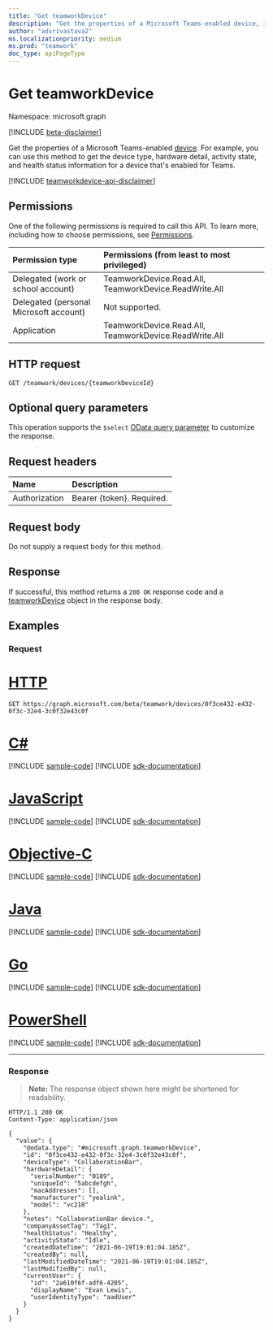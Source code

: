 ```yaml
---
title: "Get teamworkDevice"
description: "Get the properties of a Microsoft Teams-enabled device, including device type, hardware detail, activity state, and health status information."
author: "adsrivastava2"
ms.localizationpriority: medium
ms.prod: "teamwork"
doc_type: apiPageType
---
```


# Get teamworkDevice
Namespace: microsoft.graph

[!INCLUDE [beta-disclaimer](../../includes/beta-disclaimer.md)]

Get the properties of a Microsoft Teams-enabled [device](../resources/teamworkdevice.md). For example, you can use this method to get the device type, hardware detail, activity state, and health status information for a device that's enabled for Teams.

[!INCLUDE [teamworkdevice-api-disclaimer](../../includes/teamworkdevice-api-disclaimer.md)]

## Permissions
One of the following permissions is required to call this API. To learn more, including how to choose permissions, see [Permissions](/graph/permissions-reference).

|Permission type|Permissions (from least to most privileged)|
|:---|:---|
|Delegated (work or school account)|TeamworkDevice.Read.All, TeamworkDevice.ReadWrite.All|
|Delegated (personal Microsoft account)|Not supported.|
|Application|TeamworkDevice.Read.All, TeamworkDevice.ReadWrite.All|

## HTTP request

<!-- {
  "blockType": "ignored"
}
-->
``` http
GET /teamwork/devices/{teamworkDeviceId}
```

## Optional query parameters
This operation supports the `$select` [OData query parameter](/graph/query-parameters) to customize the response.

## Request headers
|Name|Description|
|:---|:---|
|Authorization|Bearer {token}. Required.|

## Request body
Do not supply a request body for this method.

## Response

If successful, this method returns a `200 OK` response code and a [teamworkDevice](../resources/teamworkdevice.md) object in the response body.

## Examples

### Request

# [HTTP](#tab/http)
<!-- {
  "blockType": "request",
  "name": "get_teamworkdevice"
}
-->
``` http
GET https://graph.microsoft.com/beta/teamwork/devices/0f3ce432-e432-0f3c-32e4-3c0f32e43c0f
```
# [C#](#tab/csharp)
[!INCLUDE [sample-code](../includes/snippets/csharp/get-teamworkdevice-csharp-snippets.md)]
[!INCLUDE [sdk-documentation](../includes/snippets/snippets-sdk-documentation-link.md)]

# [JavaScript](#tab/javascript)
[!INCLUDE [sample-code](../includes/snippets/javascript/get-teamworkdevice-javascript-snippets.md)]
[!INCLUDE [sdk-documentation](../includes/snippets/snippets-sdk-documentation-link.md)]

# [Objective-C](#tab/objc)
[!INCLUDE [sample-code](../includes/snippets/objc/get-teamworkdevice-objc-snippets.md)]
[!INCLUDE [sdk-documentation](../includes/snippets/snippets-sdk-documentation-link.md)]

# [Java](#tab/java)
[!INCLUDE [sample-code](../includes/snippets/java/get-teamworkdevice-java-snippets.md)]
[!INCLUDE [sdk-documentation](../includes/snippets/snippets-sdk-documentation-link.md)]

# [Go](#tab/go)
[!INCLUDE [sample-code](../includes/snippets/go/get-teamworkdevice-go-snippets.md)]
[!INCLUDE [sdk-documentation](../includes/snippets/snippets-sdk-documentation-link.md)]

# [PowerShell](#tab/powershell)
[!INCLUDE [sample-code](../includes/snippets/powershell/get-teamworkdevice-powershell-snippets.md)]
[!INCLUDE [sdk-documentation](../includes/snippets/snippets-sdk-documentation-link.md)]

---



### Response
>**Note:** The response object shown here might be shortened for readability.
<!-- {
  "blockType": "response",
  "truncated": true,
  "@odata.type": "microsoft.graph.teamworkDevice"
}
-->
``` http
HTTP/1.1 200 OK
Content-Type: application/json

{
  "value": {
    "@odata.type": "#microsoft.graph.teamworkDevice",
    "id": "0f3ce432-e432-0f3c-32e4-3c0f32e43c0f",
    "deviceType": "CollaborationBar",
    "hardwareDetail": {
      "serialNumber": "0189",
      "uniqueId": "5abcdefgh",
      "macAddresses": [],
      "manufacturer": "yealink",
      "model": "vc210"
    },
    "notes": "CollaborationBar device.",
    "companyAssetTag": "Tag1",
    "healthStatus": "Healthy",
    "activityState": "Idle",
    "createdDateTime": "2021-06-19T19:01:04.185Z",
    "createdBy": null,
    "lastModifiedDateTime": "2021-06-19T19:01:04.185Z",
    "lastModifiedBy": null,
    "currentUser": {
      "id": "2a610f6f-adf6-4205",
      "displayName": "Evan Lewis",
      "userIdentityType": "aadUser"
    }
  }
}
```

